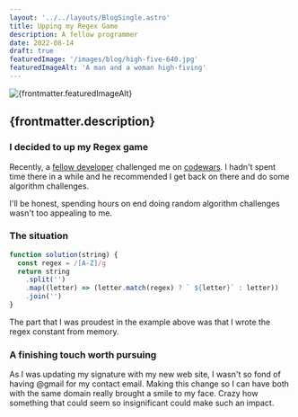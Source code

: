 ```yaml
---
layout: '../../layouts/BlogSingle.astro'
title: Upping my Regex Game
description: A fellow programmer
date: 2022-08-14
draft: true
featuredImage: '/images/blog/high-five-640.jpg'
featuredImageAlt: 'A man and a woman high-fiving'
---
```


<img src={frontmatter.featuredImage} alt={frontmatter.featuredImageAlt} />

## {frontmatter.description}

### I decided to up my Regex game

Recently, a [fellow developer](https://thedudeway.com/) challenged me on [codewars](https://codewars.com). I hadn't spent time there in a while and he recommended I get back on there and do some algorithm challenges.

I'll be honest, spending hours on end doing random algorithm challenges wasn't too appealing to me.

### The situation

```js
function solution(string) {
  const regex = /[A-Z]/g
  return string
    .split('')
    .map((letter) => (letter.match(regex) ? ` ${letter}` : letter))
    .join('')
}
```

The part that I was proudest in the example above was that I wrote the regex constant from memory.

### A finishing touch worth pursuing

As I was updating my signature with my new web site, I wasn't so fond of having @gmail for my contact email. Making this change so I can have both with the same domain really brought a smile to my face. Crazy how something that could seem so insignificant could make such an impact.
